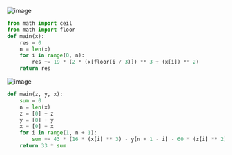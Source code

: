 ![image](https://github.com/lizztvin/python/assets/74359143/31d780c8-7a56-4bcf-9347-c2e8d41a84a6)
```python
from math import ceil
from math import floor
def main(x):
    res = 0
    n = len(x)
    for i in range(0, n):
        res += 19 * (2 * (x[floor(i / 3)]) ** 3 + (x[i]) ** 2)
    return res

```

![image](https://github.com/lizztvin/python/assets/74359143/14f15a9f-422e-453c-b9c6-f5b0ad929c4d)
```python
def main(z, y, x):
    sum = 0
    n = len(x)
    z = [0] + z
    y = [0] + y
    x = [0] + x
    for i in range(1, n + 1):
        sum += 43 * (16 * (x[i] ** 3) - y[n + 1 - i] - 60 * (z[i] ** 2))
    return 33 * sum

```
